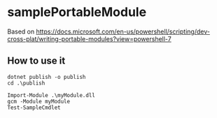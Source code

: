 # samplePortableModule

Based on https://docs.microsoft.com/en-us/powershell/scripting/dev-cross-plat/writing-portable-modules?view=powershell-7

## How to use it

```
dotnet publish -o publish
cd .\publish

Import-Module .\myModule.dll
gcm -Module myModule
Test-SampleCmdlet
```
